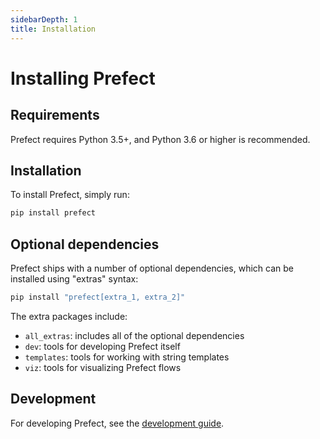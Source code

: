 ```yaml
---
sidebarDepth: 1
title: Installation
---
```


# Installing Prefect

## Requirements

Prefect requires Python 3.5+, and Python 3.6 or higher is recommended.

## Installation

To install Prefect, simply run:

```bash
pip install prefect
```

## Optional dependencies

Prefect ships with a number of optional dependencies, which can be installed using "extras" syntax:

```bash
pip install "prefect[extra_1, extra_2]"
```

The extra packages include:

- `all_extras`: includes all of the optional dependencies
- `dev`: tools for developing Prefect itself
- `templates`: tools for working with string templates
- `viz`: tools for visualizing Prefect flows

## Development

For developing Prefect, see the [development guide](../development/overview.md).
